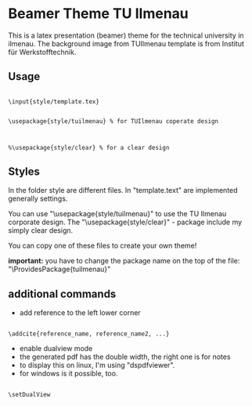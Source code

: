 # Beamer Theme TU Ilmenau
This is a latex presentation (beamer) theme for the technical university in ilmenau.
The background image from TUIlmenau template is from Institut für Werkstofftechnik. 

## Usage
<code>
\input{style/template.tex}

\usepackage{style/tuilmenau} % for TUIlmenau coperate design

%\usepackage{style/clear} % for a clear design
</code>

## Styles
In the folder style are different files. In "template.text" are implemented generally settings.

You can use "\usepackage{style/tuilmenau}" to use the TU Ilmenau corporate design. The "\usepackage{style/clear}" - package include my simply clear design.

You can copy one of these files to create your own theme!

**important:** you have to change the package name on the top of the file: "\ProvidesPackage{tuilmenau}"

## additional commands

* add reference to the left lower corner

<code latex>
\addcite{reference_name, reference_name2, ...}
</code>

* enable dualview mode
* the generated pdf has the double width, the right one is for notes
* to display this on linux, I'm using "dspdfviewer".
 * for windows is it possible, too.

<code latex>
\setDualView
</code>

